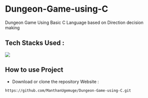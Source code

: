 # Dungeon-Game-using-C
Dungeon Game Using Basic C  Language based on Direction decision making

## Tech Stacks Used :

<a target="_blank" href="https://www.w3schools.in/c-tutorial/"><img src="https://img.shields.io/badge/C-00599C?style=for-the-badge&logo=c&logoColor=white"></img></a>

## How to use Project

- Download or clone the repository Website : 

```
https://github.com/ManthanUgemuge/Dungeon-Game-using-C.git
```
